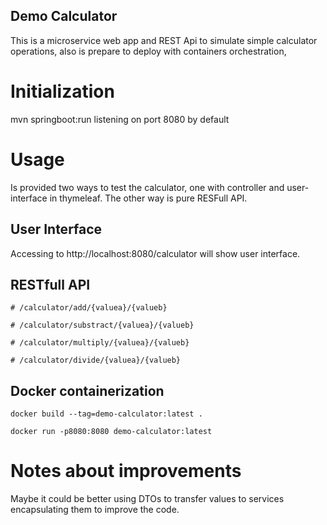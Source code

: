 ## Demo Calculator

This is a microservice web app and REST Api to simulate simple calculator operations, also is prepare to deploy with containers 
orchestration,

# Initialization 

mvn springboot:run listening on port 8080 by default

# Usage

Is provided two ways to test the calculator, one with controller and user-interface in thymeleaf. 
The other way is pure RESFull API.

## User Interface

Accessing to http://localhost:8080/calculator will show user interface.

## RESTfull API
````
# /calculator/add/{valuea}/{valueb}
````
````
# /calculator/substract/{valuea}/{valueb}
````
````
# /calculator/multiply/{valuea}/{valueb}
````
````
# /calculator/divide/{valuea}/{valueb}
````

## Docker containerization

````
docker build --tag=demo-calculator:latest .
````
````
docker run -p8080:8080 demo-calculator:latest
````

# Notes about improvements

Maybe it could be better using DTOs to transfer values to services encapsulating them to improve the code. 